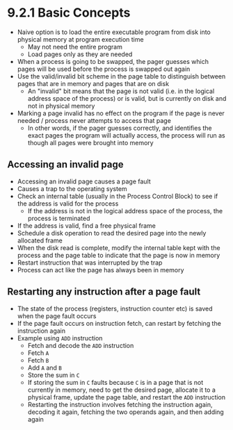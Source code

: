 # 9.2.1 Basic Concepts

* Naive option is to load the entire executable program from disk into physical memory at program execution time
  * May not need the entire program
  * Load pages only as they are needed
* When a process is going to be swapped, the pager guesses which pages will be used before the process is swapped out again
* Use the valid/invalid bit scheme in the page table to distinguish between pages that are in memory and pages that are on disk
  * An "invalid" bit means that the page is not valid (i.e. in the logical address space of the process) or is valid, but is currently on disk and not in physical memory
* Marking a page invalid has no effect on the program if the page is never needed / process never attempts to access that page
  * In other words, if the pager guesses correctly, and identifies the exact pages the program will actually access, the process will run as though all pages were brought into memory
  
## Accessing an invalid page

* Accessing an invalid page causes a page fault
* Causes a trap to the operating system
* Check an internal table (usually in the Process Control Block) to see if the address is valid for the process
  * If the address is not in the logical address space of the process, the process is terminated
* If the address is valid, find a free physical frame
* Schedule a disk operation to read the desired page into the newly allocated frame
* When the disk read is complete, modify the internal table kept with the process and the page table to indicate that the page is now in memory
* Restart instruction that was interrupted by the trap
* Process can act like the page has always been in memory

## Restarting any instruction after a page fault

* The state of the process (registers, instruction counter etc) is saved when the page fault occurs
* If the page fault occurs on instruction fetch, can restart by fetching the instruction again
* Example using `ADD` instruction
  * Fetch and decode the `ADD` instruction
  * Fetch `A`
  * Fetch `B`
  * Add `A` and `B`
  * Store the sum in `C`
  * If storing the sum in `C` faults because `C` is in a page that is not currently in memory, need to get the desired page, allocate it to a physical frame, update the page table, and restart the `ADD` instruction
  * Restarting the instruction involves fetching the instruction again, decoding it again, fetching the two operands again, and then adding again
